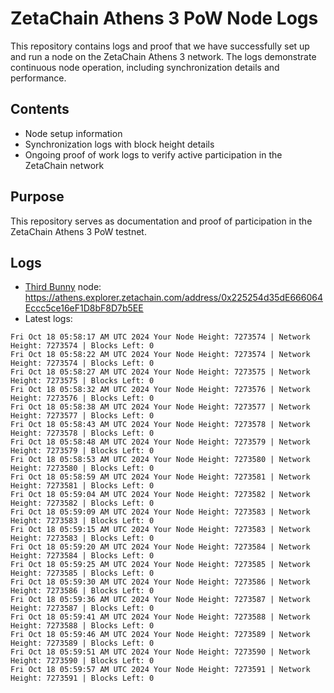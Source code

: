 # ZetaChain Athens 3 PoW Node Logs
This repository contains logs and proof that we have successfully set up and run a node on the ZetaChain Athens 3 network. The logs demonstrate continuous node operation, including synchronization details and performance.

## Contents
- Node setup information
- Synchronization logs with block height details
- Ongoing proof of work logs to verify active participation in the ZetaChain network

## Purpose
This repository serves as documentation and proof of participation in the ZetaChain Athens 3 PoW testnet.

## Logs

- [Third Bunny](https://thirdbunny.xyz/) node: https://athens.explorer.zetachain.com/address/0x225254d35dE666064Eccc5ce16eF1D8bF8D7b5EE
- Latest logs:
```
Fri Oct 18 05:58:17 AM UTC 2024 Your Node Height: 7273574 | Network Height: 7273574 | Blocks Left: 0
Fri Oct 18 05:58:22 AM UTC 2024 Your Node Height: 7273574 | Network Height: 7273574 | Blocks Left: 0
Fri Oct 18 05:58:27 AM UTC 2024 Your Node Height: 7273575 | Network Height: 7273575 | Blocks Left: 0
Fri Oct 18 05:58:32 AM UTC 2024 Your Node Height: 7273576 | Network Height: 7273576 | Blocks Left: 0
Fri Oct 18 05:58:38 AM UTC 2024 Your Node Height: 7273577 | Network Height: 7273577 | Blocks Left: 0
Fri Oct 18 05:58:43 AM UTC 2024 Your Node Height: 7273578 | Network Height: 7273578 | Blocks Left: 0
Fri Oct 18 05:58:48 AM UTC 2024 Your Node Height: 7273579 | Network Height: 7273579 | Blocks Left: 0
Fri Oct 18 05:58:53 AM UTC 2024 Your Node Height: 7273580 | Network Height: 7273580 | Blocks Left: 0
Fri Oct 18 05:58:59 AM UTC 2024 Your Node Height: 7273581 | Network Height: 7273581 | Blocks Left: 0
Fri Oct 18 05:59:04 AM UTC 2024 Your Node Height: 7273582 | Network Height: 7273582 | Blocks Left: 0
Fri Oct 18 05:59:09 AM UTC 2024 Your Node Height: 7273583 | Network Height: 7273583 | Blocks Left: 0
Fri Oct 18 05:59:15 AM UTC 2024 Your Node Height: 7273583 | Network Height: 7273583 | Blocks Left: 0
Fri Oct 18 05:59:20 AM UTC 2024 Your Node Height: 7273584 | Network Height: 7273584 | Blocks Left: 0
Fri Oct 18 05:59:25 AM UTC 2024 Your Node Height: 7273585 | Network Height: 7273585 | Blocks Left: 0
Fri Oct 18 05:59:30 AM UTC 2024 Your Node Height: 7273586 | Network Height: 7273586 | Blocks Left: 0
Fri Oct 18 05:59:36 AM UTC 2024 Your Node Height: 7273587 | Network Height: 7273587 | Blocks Left: 0
Fri Oct 18 05:59:41 AM UTC 2024 Your Node Height: 7273588 | Network Height: 7273588 | Blocks Left: 0
Fri Oct 18 05:59:46 AM UTC 2024 Your Node Height: 7273589 | Network Height: 7273589 | Blocks Left: 0
Fri Oct 18 05:59:51 AM UTC 2024 Your Node Height: 7273590 | Network Height: 7273590 | Blocks Left: 0
Fri Oct 18 05:59:57 AM UTC 2024 Your Node Height: 7273591 | Network Height: 7273591 | Blocks Left: 0
```
